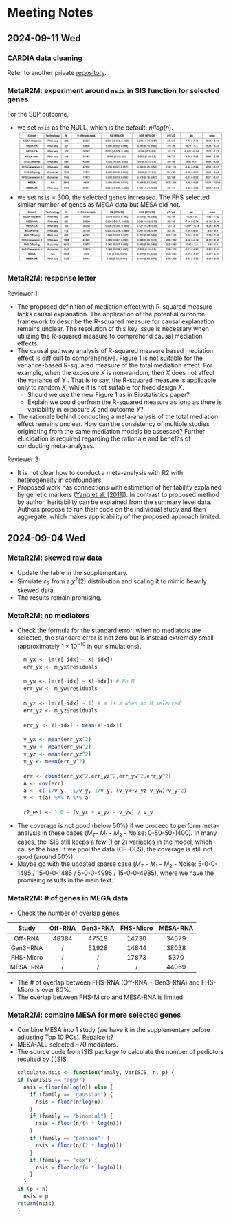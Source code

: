 # Meeting Notes

## 2024-09-11 Wed

### CARDIA data cleaning

Refer to another private [repository](https://github.com/zhichaoxu04/CARDIA).


### MetaR2M: experiment around `nsis` in SIS function for selected genes

For the SBP outcome, 
- we set `nsis` as the NULL, which is the default: $n/log(n)$.
  <div align="center"><img src="Fig/RDA-nsis-300.png" ></div>
- we set `nsis` = 300, the selected genes increased. The FHS selected similar number of genes as MEGA data but MESA did not. 
  <div align="center"><img src="Fig/RDA-SBP-NSIS-300.png" ></div>

### MetaR2M: response letter
Reviewer 1:
- The proposed definition of mediation effect with R-squared measure lacks causal explanation. The application of the potential outcome framework to describe the R-squared measure for causal explanation remains unclear. The resolution of this key issue is necessary when utilizing the R-squared measure to comprehend causal mediation effects.
- The causal pathway analysis of R-squared measure based mediation effect is difficult to comprehensive. Figure 1 is not suitable for the variance-based R-squared measure of the total mediation effect. For example, when the exposure $X$ is non-random, then $X$ does not affect the variance of Y . That is to say, the R-squared measure is applicable only to random $X$, while it is not suitable for fixed design $X$.
  - Should we use the new Figure 1 as in Biostatistics paper?
  - Explain we could perfrom the R-squared measure as long as there is variability in exposure $X$ and outcome $Y$? 
- The rationale behind conducting a meta-analysis of the total mediation effect remains unclear. How can the consistency of multiple studies originating from the same mediation models be assessed? Further elucidation is required regarding the rationale and benefits of conducting meta-analyses.


Reviewer 3:
- It is not clear how to conduct a meta-analysis with R2 with heterogeneity in confounders.
- Proposed work has connections with estimation of heritability explained by genetic markers  ([Yang et al. [2011]](https://www.ncbi.nlm.nih.gov/pmc/articles/PMC3014363/)). In contrast to proposed method by author, heritability can be explained from the summary level data. Authors propose to run their code on the individual study and then aggregate, which makes applicability of the proposed approach limited.




## 2024-09-04 Wed

### MetaR2M: skewed raw data

- Update the table in the supplementary.
- Simulate $\varepsilon_{2}$ from a $\chi^2(2)$ distribution and scaling it to mimic heavily skewed data.
- The results remain promising.

### MetaR2M: no mediators
- Check the formula for the standard error: when no mediators are selected, the standard error is not zero but is instead extremely small (approximately $1\times 10^{-10}$ in our simulations).
  ```R
    m_yx <- lm(Y[-idx] ~ X[-idx])
    err_yx <- m_yx$residuals
    
    m_yw <- lm(Y[-idx] ~ X[-idx]) # No M
    err_yw <- m_yw$residuals
    
    m_yz <- lm(Y[-idx] ~ 1) # W is X when no M selected
    err_yz <- m_yz$residuals
    
    err_y <- Y[-idx] - mean(Y[-idx])
    
    v_yx <- mean(err_yx^2)
    v_yw <- mean(err_yw^2)
    v_yz <- mean(err_yz^2)
    v_y <- mean(err_y^2)
    
    err <- cbind(err_yx^2,err_yz^2,err_yw^2,err_y^2)
    A <- cov(err)
    a <- c(-1/v_y, -1/v_y, 1/v_y, (v_yx+v_yz-v_yw)/v_y^2)
    v <- t(a) %*% A %*% a
    
    r2_est <- 1.0 - (v_yx + v_yz - v_yw) / v_y
  ```
- The coverage is not good (below 50%) if we proceed to perform meta-analysis in these cases ($M_T$- $M_1$ - $M_2$ - Noise: 0-50-50-1400). In many cases, the iSIS still keeps a few (1 or 2) variables in the model, which cause the bias. If we pool the data (CF-OLS), the coverage is still not good (around 50%).
- Maybe go with the updated sparse case ($M_T$ - $M_1$ - $M_2$ - Noise: 5-0-0-1495 / 15-0-0-1485 / 5-0-0-4995 / 15-0-0-4985), where we have the promising results in the main text.

### MetaR2M: # of genes in MEGA data
- Check the number of overlap genes

| Study     | Off-RNA    | Gen3-RNA    | FHS-Micro   | MESA-RNA    |
| :---:     | :---:      | :---:       | :---:       | :---:       | 
| Off-RNA   | 48384      | 47519       |  14730      | 34679       |
| Gen3-RNA  | /          | 51928       |   14844     | 38038       |
| FHS-Micro | /          | /           |   17873     | 5370        |
| MESA-RNA  | /          | /           |     /       | 44069       |

- The # of overlap between FHS-RNA (Off-RNA + Gen3-RNA) and FHS-Micro is over 80%.
- The overlap between FHS-Micro and MESA-RNA is limited.



### MetaR2M: combine MESA for more selected genes

- Combine MESA into 1 study (we have it in the supplementary before adjusting Top 10 PCs). Repalce it?
- MESA-ALL selected ~70 mediators.
- The source code from iSIS package to calculate the number of pedictors recuited by (I)SIS.
  ```R
  calculate.nsis <- function(family, varISIS, n, p) {
  if (varISIS == "aggr") 
    nsis = floor(n/log(n)) else {
      if (family == "gaussian") {
        nsis = floor(n/log(n))
      }
      if (family == "binomial") {
        nsis = floor(n/(4 * log(n)))
      }
      if (family == "poisson") {
        nsis = floor(n/(2 * log(n)))
      }
      if (family == "cox") {
        nsis = floor(n/(4 * log(n)))
      }
    }
  if (p < n) 
    nsis = p
  return(nsis)
  }

  ```

